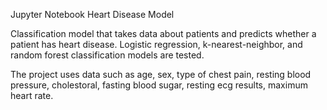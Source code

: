 Jupyter Notebook Heart Disease Model 

Classification model that takes data about patients and predicts whether a patient has heart disease.
Logistic regression, k-nearest-neighbor, and random forest classification models are tested.

The project uses data such as age, sex, type of chest pain, resting blood pressure, 
cholestoral, fasting blood sugar, resting ecg results, maximum heart rate.
